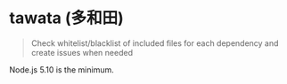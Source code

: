 # tawata (多和田)

> Check whitelist/blacklist of included files for each dependency
> and create issues when needed

Node.js 5.10 is the minimum.
